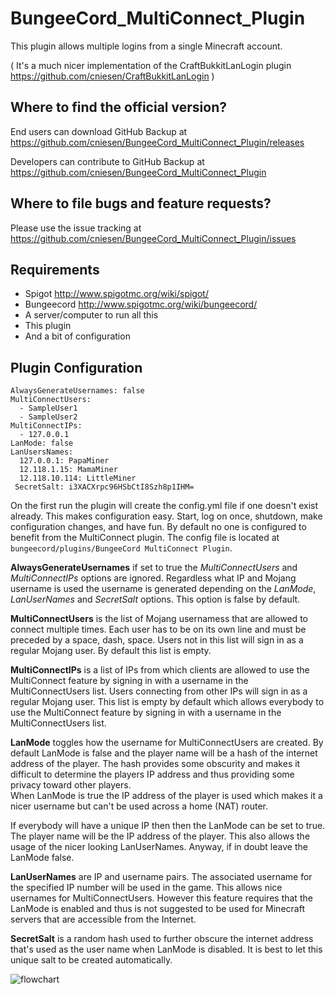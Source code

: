 BungeeCord_MultiConnect_Plugin
==============================

This plugin allows multiple logins from a single Minecraft account.

( It's a much nicer implementation of the CraftBukkitLanLogin plugin https://github.com/cniesen/CraftBukkitLanLogin )

Where to find the official version?
-----------------------------------

End users can download GitHub Backup at https://github.com/cniesen/BungeeCord_MultiConnect_Plugin/releases

Developers can contribute to GitHub Backup at https://github.com/cniesen/BungeeCord_MultiConnect_Plugin

Where to file bugs and feature requests?
----------------------------------------

Please use the issue tracking at https://github.com/cniesen/BungeeCord_MultiConnect_Plugin/issues

Requirements
------------

* Spigot http://www.spigotmc.org/wiki/spigot/
* Bungeecord http://www.spigotmc.org/wiki/bungeecord/
* A server/computer to run all this
* This plugin
* And a bit of configuration

Plugin Configuration
--------------------

```
AlwaysGenerateUsernames: false
MultiConnectUsers:
  - SampleUser1
  - SampleUser2
MultiConnectIPs:
  - 127.0.0.1
LanMode: false
LanUsersNames:
  127.0.0.1: PapaMiner
  12.118.1.15: MamaMiner
  12.118.10.114: LittleMiner
 SecretSalt: i3XACXrpc96HSbCtI8Szh8p1IHM=
```
On the first run the plugin will create the config.yml file if one doesn't exist already.  This makes configuration easy.  Start, log on once, shutdown, make configuration changes, and have fun.  By default no one is configured to benefit from the MultiConnect plugin. The config file is located at `bungeecord/plugins/BungeeCord MultiConnect Plugin`.

**AlwaysGenerateUsernames** if set to true the *MultiConnectUsers* and *MultiConnectIPs* options are ignored. Regardless what IP and Mojang username is used the username is generated depending on the *LanMode*, *LanUserNames* and *SecretSalt* options.  This option is false by default.   

**MultiConnectUsers** is the list of Mojang usernamess that are allowed to connect multiple times. Each user has to be on its own line and must be preceded by a space, dash, space. Users not in this list will sign in as a regular Mojang user.  By default this list is empty.

**MultiConnectIPs** is a list of IPs from which clients are allowed to use the MultiConnect feature by signing in with a username in the MultiConnectUsers list.  Users connecting from other IPs will sign in as a regular Mojang user.  This list is empty by default which allows everybody to use the MultiConnect feature by signing in with a username in the MultiConnectUsers list.

**LanMode** toggles how the username for MultiConnectUsers are created.  By default LanMode is false and the player name will be a hash of the internet address of the player.  The hash provides some obscurity and makes it difficult to determine the players IP address and thus providing some privacy toward other players.  
When LanMode is true the IP address of the player is used which makes it a nicer username but can't be used across a home (NAT) router.

If everybody will have a unique IP then then the LanMode can be set to true. The player name will be the IP address of the player.  This also allows the usage of the nicer looking LanUserNames.  Anyway, if in doubt leave the LanMode false.

**LanUserNames** are IP and username pairs.  The associated username for the specified IP number will be used in the game.  This allows nice usernames for MultiConnectUsers.  However this feature requires that the LanMode is enabled and thus is not suggested to be used for Minecraft servers that are accessible from the Internet.

**SecretSalt** is a random hash used to further obscure the internet address that's used as the user name when LanMode is disabled.  It is best to let this unique salt to be created automatically.

![flowchart](https://cloud.githubusercontent.com/assets/3842973/9028458/19601292-393f-11e5-88c3-bc2fd7a88bf3.png)